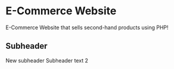 # E-Commerce Website

E-Commerce Website that sells second-hand products using PHP!

## Subheader
New subheader
Subheader text 2